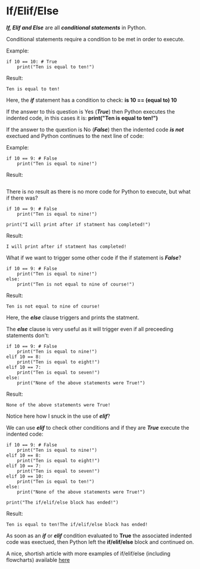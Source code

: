 # If/Elif/Else
***If, Elif and Else*** are all ***conditional statements*** in Python.

Conditional statements require a condition to be met in order to execute.

Example:
```
if 10 == 10: # True
    print("Ten is equal to ten!")
```
Result:
```
Ten is equal to ten!
```
Here, the ***if*** statement has a condition to check: **is 10 == (equal to) 10**

If the answer to this question is Yes (***True***) then Python executes the indented code, in this cases it is: **print("Ten is equal to ten!")**

If the answer to the quextion is No (***False***) then the indented code ***is not*** exectued and Python continues to the next line of code:

Example:
```
if 10 == 9: # False
    print("Ten is equal to nine!")
```
Result:
```
```
There is no result as there is no more code for Python to execute, but what if there was?
```
if 10 == 9: # False
    print("Ten is equal to nine!")

print("I will print after if statment has completed!")
```
Result:
```
I will print after if statment has completed!
```

What if we want to trigger some other code if the if statement is ***False***?

```
if 10 == 9: # False
    print("Ten is equal to nine!")
else:
    print("Ten is not equal to nine of course!")
```

Result:
```
Ten is not equal to nine of course!
```

Here, the ***else*** clause triggers and prints the statment.

The ***else*** clause is very useful as it will trigger even if all preceeding statements don't:

```
if 10 == 9: # False
    print("Ten is equal to nine!")
elif 10 == 8:
    print("Ten is equal to eight!")
elif 10 == 7:
    print("Ten is equal to seven!")
else:
    print("None of the above statements were True!")
```

Result:
```
None of the above statements were True!
```
Notice here how I snuck in the use of ***elif***?

We can use ***elif*** to check other conditions and if they are ***True*** execute the indented code:

```
if 10 == 9: # False
    print("Ten is equal to nine!")
elif 10 == 8:
    print("Ten is equal to eight!")
elif 10 == 7:
    print("Ten is equal to seven!")
elif 10 == 10:
    print("Ten is equal to ten!")
else:
    print("None of the above statements were True!")

print("The if/elif/else block has ended!")
```

Result:
```
Ten is equal to ten!The if/elif/else block has ended!

```

As soon as an ***if*** or ***elif*** condition evaluated to  **True** the associated indented code was exectued, then Python left the **if/elif/else** block and continued on.


A nice, shortish article with more examples of if/elif/else (including flowcharts) available [here](https://www.programiz.com/python-programming/if-elif-else)
